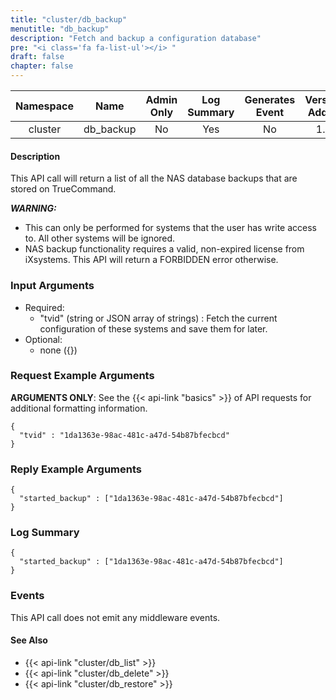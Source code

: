 ```yaml
---
title: "cluster/db_backup"
menutitle: "db_backup"
description: "Fetch and backup a configuration database"
pre: "<i class='fa fa-list-ul'></i>	"
draft: false
chapter: false
---
```


| Namespace | Name | Admin Only | Log Summary | Generates Event | Version Added
|:----------------:|:--------:|:--------:|:--------:|:--------:|:---:|
| cluster | db_backup | No | Yes | No | 1.1 |

#### Description
This API call will return a list of all the NAS database backups that are stored on TrueCommand.

***WARNING:***

* This can only be performed for systems that the user has write access to. All other systems will be ignored.
* NAS backup functionality requires a valid, non-expired license from iXsystems. This API will return a FORBIDDEN error otherwise.

### Input Arguments
* Required:
   * "tvid" (string or JSON array of strings) : Fetch the current configuration of these systems and save them for later.
* Optional:
   * none ({})


### Request Example Arguments
**ARGUMENTS ONLY**: See the {{< api-link "basics" >}} of API requests for additional formatting information.

```
{
  "tvid" : "1da1363e-98ac-481c-a47d-54b87bfecbcd"
}
```

### Reply Example Arguments
```
{
  "started_backup" : ["1da1363e-98ac-481c-a47d-54b87bfecbcd"]
}
```

### Log Summary
```
{
  "started_backup" : ["1da1363e-98ac-481c-a47d-54b87bfecbcd"]
}
```

### Events
This API call does not emit any middleware events.

#### See Also
* {{< api-link "cluster/db_list" >}}
* {{< api-link "cluster/db_delete" >}}
* {{< api-link "cluster/db_restore" >}}
